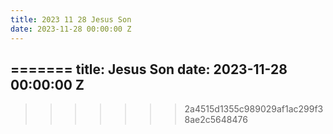 ```yaml
---
title: 2023 11 28 Jesus Son
date: 2023-11-28 00:00:00 Z
---
```


=======
title: Jesus Son
date: 2023-11-28 00:00:00 Z
---

>>>>>>> 2a4515d1355c989029af1ac299f38ae2c5648476
